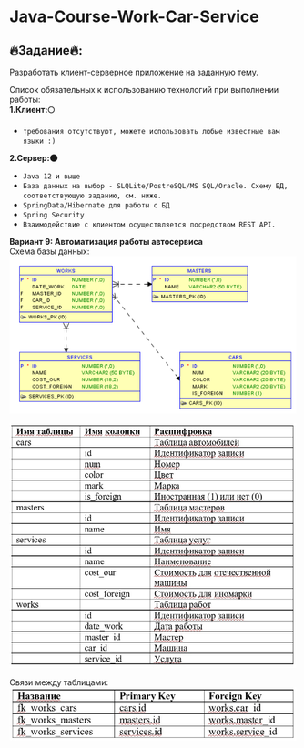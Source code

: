   
# Java-Course-Work-Car-Service  
  
## 🔥Задание🔥:  

Разработать клиент-серверное приложение на заданную тему.  

Список обязательных к использованию технологий при выполнении работы:  
**1.Клиент:🌕**  
  - `требования отсутствуют, можете использовать любые известные вам языки :)`  
  
**2.Сервер:🌑**  
  - `Java 12 и выше`  
  - `База данных на выбор - SLQLite/PostreSQL/MS SQL/Oracle.
    Схему БД, соответствующую заданию, см. ниже.`  
  - `SpringData/Hibernate для работы с БД`  
  - `Spring Security`  
  - `Взаимодействие с клиентом осуществляется посредством REST API.`  
  
  
  **Вариант 9: Автоматизация работы автосервиса**  
  Схема базы данных:  
  ![home](image/DataBase.png)  
  
  ![home](image/Table1.jpg)  
  
  Связи между таблицами: 
  ![home](image/Table2.jpg)
